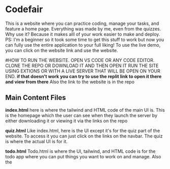 
 
# Codefair



This is a website where you can practice coding, manage your tasks, and feature a home page. Everything was made by me, even from the quizzes. Why use it? Because it makes alll of your work easier to make and deploy. PS: I'm a beginner so it took some time to get this stuff to work but now you can fully use the entire application to your full liking!
To use the live demo, you can click on the website link and use the website.

 #HOW TO RUN THE WEBSITE.
 OPEN VS CODE OR ANY CODE EDITOR.
 CLONE THE REPO OR DOWNLOAD IT AND THEN OPEN IT
 RUN THE SITE USING EXTIONS OR WITH A LIVE SERVER THAT WILL BE OPEN ON YOUR END.
 **if that doesn't work you can try to use the replit link to open it there and view from there**
Also the link to the website is in the repo
## Main Content Files
**index.html**
here is where the tailwind and HTML code of the main UI is. This is the homepage which the user can see when they launch the server by either downloading it or viewing it via the links on the repo

**quiz.html**
Like index.html, here is the UI except it's for the quiz part of the website. To access it you can just click on the links on the navbar. The quiz is where the actual UI is for it.

**todo.html**
Todo.html is where the UI, tailwind, and HTML code is for the todo app where you can put things you want to work on and manage. Also the <script> for it is inside todo.html

**quiz.js**
where the actual code for quiz.html is, and the logic for it.

**public/**
contains your images, music and everything that does not belong into pages/. You can also find the css file there that tailwindcss generates
